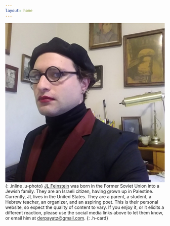 ```yaml
---
layout: home
---
```

![JL Feinstein, wearing a beret and a wary expression.](assets/images/jl.jpg "JL Feinstein"){: .inline .u-photo} <span class="p-note"><a href="https://jl-feinstein.jews.international" class="p-name u-url" rel="me">JL Feinstein</a> was born in the Former Soviet Union into a Jewish family. They are an Israeli citizen, having grown up in Palestine. Currently, JL lives in the United States. They are a parent, a student, a Hebrew teacher, an organizer, and an aspiring poet. This is their personal website, so expect the quality of content to vary. If you enjoy it, or it elicits a different reaction, please use the social media links above to let them know, or email him at <a class="u-email" href="mailto:derpayatz@gmail.com" rel="me">derpayatz@gmail.com</a></span>.
{: .h-card}
